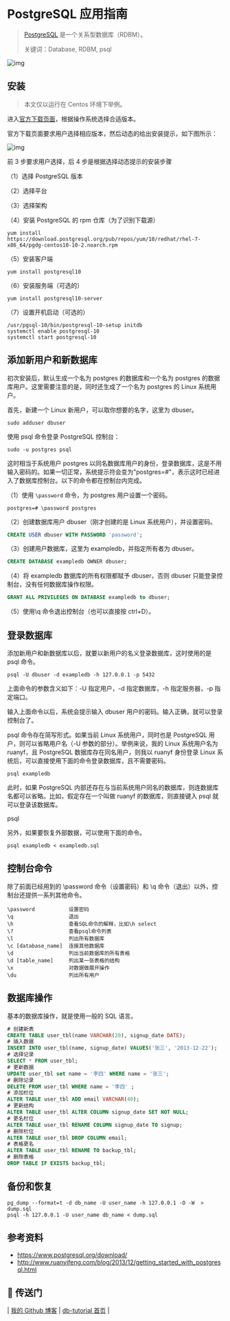 # PostgreSQL 应用指南

> [PostgreSQL](https://www.postgresql.org/) 是一个关系型数据库（RDBM）。
>
> 关键词：Database, RDBM, psql

![img](http://dunwu.test.upcdn.net/snap/20180920181010182614.png!zp)

## 安装

> 本文仅以运行在 Centos 环境下举例。

进入[官方下载页面](https://www.postgresql.org/download/)，根据操作系统选择合适版本。

官方下载页面要求用户选择相应版本，然后动态的给出安装提示，如下图所示：

![img](http://dunwu.test.upcdn.net/snap/20180920181010174348.png!zp)

前 3 步要求用户选择，后 4 步是根据选择动态提示的安装步骤

（1）选择 PostgreSQL 版本

（2）选择平台

（3）选择架构

（4）安装 PostgreSQL 的 rpm 仓库（为了识别下载源）

```shell
yum install https://download.postgresql.org/pub/repos/yum/10/redhat/rhel-7-x86_64/pgdg-centos10-10-2.noarch.rpm
```

（5）安装客户端

```shell
yum install postgresql10
```

（6）安装服务端（可选的）

```shell
yum install postgresql10-server
```

（7）设置开机启动（可选的）

```shell
/usr/pgsql-10/bin/postgresql-10-setup initdb
systemctl enable postgresql-10
systemctl start postgresql-10
```

## 添加新用户和新数据库

初次安装后，默认生成一个名为 postgres 的数据库和一个名为 postgres 的数据库用户。这里需要注意的是，同时还生成了一个名为 postgres 的 Linux 系统用户。

首先，新建一个 Linux 新用户，可以取你想要的名字，这里为 dbuser。

```
sudo adduser dbuser
```

使用 psql 命令登录 PostgreSQL 控制台：

```
sudo -u postgres psql
```

这时相当于系统用户 postgres 以同名数据库用户的身份，登录数据库，这是不用输入密码的。如果一切正常，系统提示符会变为"postgres=#"，表示这时已经进入了数据库控制台。以下的命令都在控制台内完成。

（1）使用 `\password` 命令，为 postgres 用户设置一个密码。

```
postgres=# \password postgres
```

（2）创建数据库用户 dbuser（刚才创建的是 Linux 系统用户），并设置密码。

```sql
CREATE USER dbuser WITH PASSWORD 'password';
```

（3）创建用户数据库，这里为 exampledb，并指定所有者为 dbuser。

```sql
CREATE DATABASE exampledb OWNER dbuser;
```

（4）将 exampledb 数据库的所有权限都赋予 dbuser，否则 dbuser 只能登录控制台，没有任何数据库操作权限。

```sql
GRANT ALL PRIVILEGES ON DATABASE exampledb to dbuser;
```

（5）使用\q 命令退出控制台（也可以直接按 ctrl+D）。

## 登录数据库

添加新用户和新数据库以后，就要以新用户的名义登录数据库，这时使用的是 psql 命令。

```
psql -U dbuser -d exampledb -h 127.0.0.1 -p 5432
```

上面命令的参数含义如下：-U 指定用户，-d 指定数据库，-h 指定服务器，-p 指定端口。

输入上面命令以后，系统会提示输入 dbuser 用户的密码。输入正确，就可以登录控制台了。

psql 命令存在简写形式。如果当前 Linux 系统用户，同时也是 PostgreSQL 用户，则可以省略用户名（-U 参数的部分）。举例来说，我的 Linux 系统用户名为 ruanyf，且 PostgreSQL 数据库存在同名用户，则我以 ruanyf 身份登录 Linux 系统后，可以直接使用下面的命令登录数据库，且不需要密码。

```
psql exampledb
```

此时，如果 PostgreSQL 内部还存在与当前系统用户同名的数据库，则连数据库名都可以省略。比如，假定存在一个叫做 ruanyf 的数据库，则直接键入 psql 就可以登录该数据库。

psql

另外，如果要恢复外部数据，可以使用下面的命令。

```
psql exampledb < exampledb.sql
```

## 控制台命令

除了前面已经用到的 \password 命令（设置密码）和 \q 命令（退出）以外，控制台还提供一系列其他命令。

```
\password           设置密码
\q                  退出
\h                  查看SQL命令的解释，比如\h select
\?                  查看psql命令列表
\l                  列出所有数据库
\c [database_name]  连接其他数据库
\d                  列出当前数据库的所有表格
\d [table_name]     列出某一张表格的结构
\x                  对数据做展开操作
\du                 列出所有用户
```

## 数据库操作

基本的数据库操作，就是使用一般的 SQL 语言。

```sql
# 创建新表
CREATE TABLE user_tbl(name VARCHAR(20), signup_date DATE);
# 插入数据
INSERT INTO user_tbl(name, signup_date) VALUES('张三', '2013-12-22');
# 选择记录
SELECT * FROM user_tbl;
# 更新数据
UPDATE user_tbl set name = '李四' WHERE name = '张三';
# 删除记录
DELETE FROM user_tbl WHERE name = '李四' ;
# 添加栏位
ALTER TABLE user_tbl ADD email VARCHAR(40);
# 更新结构
ALTER TABLE user_tbl ALTER COLUMN signup_date SET NOT NULL;
# 更名栏位
ALTER TABLE user_tbl RENAME COLUMN signup_date TO signup;
# 删除栏位
ALTER TABLE user_tbl DROP COLUMN email;
# 表格更名
ALTER TABLE user_tbl RENAME TO backup_tbl;
# 删除表格
DROP TABLE IF EXISTS backup_tbl;
```

## 备份和恢复

```shell
pg_dump --format=t -d db_name -U user_name -h 127.0.0.1 -O -W  > dump.sql
psql -h 127.0.0.1 -U user_name db_name < dump.sql
```

## 参考资料

- https://www.postgresql.org/download/
- http://www.ruanyifeng.com/blog/2013/12/getting_started_with_postgresql.html

## :door: 传送门

| [我的 Github 博客](https://github.com/dunwu/blog) | [db-tutorial 首页](https://github.com/dunwu/db-tutorial) |
